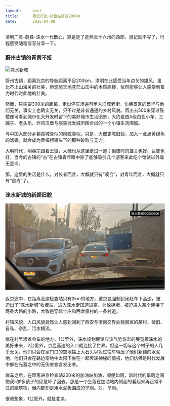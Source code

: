 ```yaml
---
layout:     post
title:      燕云行迹·折叠在区区200km
date:       2025-04-08
---
```


清明广灵-蔚县-涞水一代散心，算是走了走燕云十六州的西部、游记就不写了，行程感受随笔写写分享一下。

### 蔚州古镇的青黄不接  

![涞水新城](/images/202504/lyuzhou.jpg)

蔚州古镇，距离北京的导航距离不足200km，清明在此感受当年边关的雄风，虽比不上山海关的壮美，但悠悠天地苍茫山峦中的木质高楼，依然能够让人感受到畜力时代时此地的壮美。

然而，只需要300米的距离，走出停车场遍可步入旧城老街，仿佛景区的繁华与他们无关，事实上也确实无关，只不过是普普通通的乡村风貌。再出去500米穿过鼓楼便可看到城市化大开发时留下的美好城市生活图景，大约是由A级白色小车、三蹦子、老头乐、炸鸡汉堡与服装批发城所围合出的一个小镇生活围城。

与中国大部分乡镇县城类似的风貌类似，只是，大概更陈旧些，加入一点点黄绿色的滤镜，就会成为贾樟柯镜头下的那种破败与无力。

大明时代，明英宗跟着王振，大概也从这里走过一遭；但彼时的雄关也好、巨变也好，当今的古镇的“古”在古镇青年眼中除了能够吸引几个游客来此吃个饸饹以外毫无意义。

那，这里的生活是什么，对长者而言，大概就只有“凑合”，对青年而言，大概就只有“逃离”了。



### 涞水新城的新颜旧貌

![涞水新城](/images/202504/laishuixincheng.jpg)

返京途中，在距离高速检查站只有2km的地方，遭京昆强制封闭赶车下高速，被迫出了“涞水新城”收费站，进入涞水走国道进京。为躲拥堵，被迫进入某个连接了两条大路的小路，大致是穿越士庄和西龙泉村的一条村道。

村镇风貌、人口风貌竟然让人感到回到了西安与渭南交界处我舅家的某村，破旧、自私、杂乱、污水横流。

堵在村里艰难会车的地方，1公里外，涞水规划展馆应该气势恢宏的展览着涞水的美好未来，2公里外，京昆高速的入口就连接了世界。但这一切与这个村子的人几乎无关。他们只会在家门口的空地摆上大石头以免过往车辆压了他们新铺的水泥地，他们只会在路边空地中太阳下坐在一起传递神秘的情报，他们仿佛是时代发展中躲在光墓之中的无伤害宣言发出者。

堵车之后，在距离进京检查站200米的加油站加油，顺便如厕，新时代的旱厕之间把我5岁多孩子的尿意吓了回去。那是一个坐落在加油站内侧面的看起来再正常不过的建筑物，但内部却是用水泥板围成的旱厕。对，旱厕。

很难想象，1公里外，就是北京。

